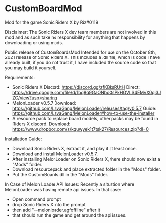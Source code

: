 # CustomBoardMod
Mod for the game Sonic Riders X
by Riz#0119

Disclaimer: The Sonic Riders X dev team members are not involved in this mod and as such take no responsibility for anything that happens by downloading or using mods.

Public release of CustomBoardsMod
Intended for use on the October 8th, 2021 release of Sonic Riders X.
This includes a .dll file, which is code I have already built, if you do not trust it, I have included the source code so that you may build it yourself.

Requirements:

* Sonic Riders X
Discord: https://discord.gg/zfKBksRUtH
Direct: https://drive.google.com/file/d/1bq8q9GaONboGsPkHGVLS4EMvX0qi3JZC/view?usp=sharing
* MelonLoader v0.5.7
Download: https://github.com/LavaGang/MelonLoader/releases/tag/v0.5.7
Guide: https://github.com/LavaGang/MelonLoader#how-to-use-the-installer
* A resource pack to replace board models, other packs may be found in Riders X discord.
Download: https://www.dropbox.com/s/kquwyek1t7tsk27/Resources.zip?dl=0

Installation Guide:

* Download Sonic Riders X, extract it, and play it at least once.
* Download and install MelonLoader v0.5.7.
* After installing MelonLoader on Sonic Riders X, there should now exist a "Mods" folder.
* Download resourcepack and place extracted folder in the "Mods" folder.
* Put the CustomBoards.dll in the "Mods" folder.

In Case of Melon Loader API Issues:
Recently a situation where MelonLoader was having remote api issues. In that case:
* Open command prompt
* drop Sonic Riders X into the prompt
* then add "--melonloader.agfoffline" after it
* that should run the game and get around the api issues.
